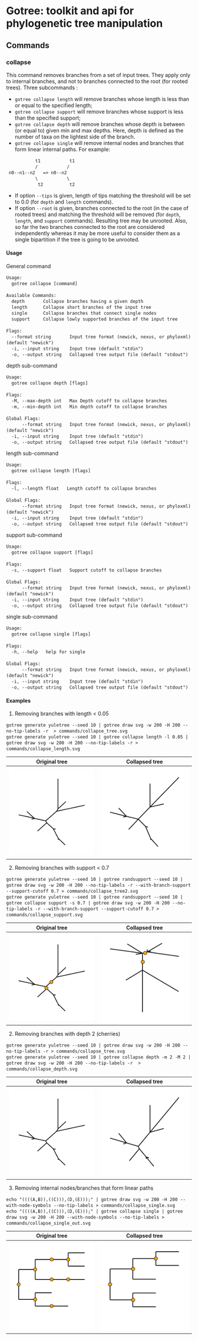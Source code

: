 # Gotree: toolkit and api for phylogenetic tree manipulation

## Commands

### collapse
This command removes branches from a set of input trees.  They apply only to internal branches, and not to branches connected to the root (for rooted trees). Three subcommands :
* `gotree collapse length`  will remove branches whose length is less than or equal to the specified length;
* `gotree collapse support` will remove branches whose support is less than the specified support;
* `gotree collapse depth` will remove branches whose depth is between (or equal to) given min and max depths. Here, depth is defined as the number of taxa on the lightest side of the branch.
* `gotree collapse single` will remove internal nodes and branches that form linear internal paths. For example:

```
           t1           t1
           /	       /
 n0--n1--n2   => n0--n2
           \	       \
            t2          t2
```

- If option `--tips` is given, length of tips matching the threshold will be set to 0.0 (for `depth` and `length` commands).
- If option `--root` is given, branches connected to the root (in the case of rooted trees) and matching the threshold will be removed (for `depth`, `length`, and `support` commands). Resulting tree may be unrooted. Also, so far the two branches connected to the root are considered independently whereas it may be more useful to consider them as a single bipartition if the tree is going to be unrooted.

#### Usage

General command
```
Usage:
  gotree collapse [command]

Available Commands:
  depth       Collapse branches having a given depth
  length      Collapse short branches of the input tree
  single      Collapse branches that connect single nodes
  support     Collapse lowly supported branches of the input tree

Flags:
  --format string       Input tree format (newick, nexus, or phyloxml) (default "newick")
  -i, --input string    Input tree (default "stdin")
  -o, --output string   Collapsed tree output file (default "stdout")
```

depth sub-command
```
Usage:
  gotree collapse depth [flags]

Flags:
  -M, --max-depth int   Max Depth cutoff to collapse branches
  -m, --min-depth int   Min depth cutoff to collapse branches

Global Flags:
      --format string   Input tree format (newick, nexus, or phyloxml) (default "newick")
  -i, --input string    Input tree (default "stdin")
  -o, --output string   Collapsed tree output file (default "stdout")
```

length sub-command
```
Usage:
  gotree collapse length [flags]

Flags:
  -l, --length float   Length cutoff to collapse branches

Global Flags:
      --format string   Input tree format (newick, nexus, or phyloxml) (default "newick")
  -i, --input string    Input tree (default "stdin")
  -o, --output string   Collapsed tree output file (default "stdout")
```

support sub-command
```
Usage:
  gotree collapse support [flags]

Flags:
  -s, --support float   Support cutoff to collapse branches

Global Flags:
      --format string   Input tree format (newick, nexus, or phyloxml) (default "newick")
  -i, --input string    Input tree (default "stdin")
  -o, --output string   Collapsed tree output file (default "stdout")
```

single sub-command
```
Usage:
  gotree collapse single [flags]

Flags:
  -h, --help   help for single

Global Flags:
      --format string   Input tree format (newick, nexus, or phyloxml) (default "newick")
  -i, --input string    Input tree (default "stdin")
  -o, --output string   Collapsed tree output file (default "stdout")
```

#### Examples

1. Removing branches with length < 0.05

```
gotree generate yuletree --seed 10 | gotree draw svg -w 200 -H 200 --no-tip-labels -r  > commands/collapse_tree.svg
gotree generate yuletree --seed 10 | gotree collapse length -l 0.05 | gotree draw svg -w 200 -H 200 --no-tip-labels -r > commands/collapse_length.svg
```
Original tree                       |             Collapsed tree
------------------------------------|---------------------------------------
![Original tree](collapse_tree.svg) | ![Collapsed tree](collapse_length.svg)

2. Removing branches with support < 0.7

```
gotree generate yuletree --seed 10 | gotree randsupport --seed 10 | gotree draw svg -w 200 -H 200 --no-tip-labels -r --with-branch-support --support-cutoff 0.7 > commands/collapse_tree2.svg
gotree generate yuletree --seed 10 | gotree randsupport --seed 10 | gotree collapse support -s 0.7 | gotree draw svg -w 200 -H 200 --no-tip-labels -r --with-branch-support --support-cutoff 0.7 > commands/collapse_support.svg
```

Original tree                       |             Collapsed tree
------------------------------------|---------------------------------------
![Original tree](collapse_tree2.svg)| ![Collapsed tree](collapse_support.svg)

2. Removing branches with depth 2 (cherries)

```
gotree generate yuletree --seed 10 | gotree draw svg -w 200 -H 200 --no-tip-labels -r > commands/collapse_tree.svg
gotree generate yuletree --seed 10 | gotree collapse depth -m 2 -M 2 | gotree draw svg -w 200 -H 200 --no-tip-labels -r  > commands/collapse_depth.svg
```

Original tree                       |             Collapsed tree
------------------------------------|---------------------------------------
![Original tree](collapse_tree.svg)| ![Collapsed tree](collapse_depth.svg)

3. Removing internal nodes/branches that form linear paths

```
echo "((((A,B)),((C))),(D,(E)));" | gotree draw svg -w 200 -H 200 --with-node-symbols --no-tip-labels > commands/collapse_single.svg
echo "((((A,B)),((C))),(D,(E)));" | gotree collapse single | gotree draw svg -w 200 -H 200 --with-node-symbols --no-tip-labels > commands/collapse_single_out.svg
```

Original tree                       |             Collapsed tree
------------------------------------|---------------------------------------
![Original tree](collapse_single.svg)| ![Collapsed tree](collapse_single_out.svg)
